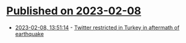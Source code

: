# [Published on 2023-02-08](index.md)

* [2023-02-08, 13:51:14](https://news.ycombinator.com/item?id=34707974) - [Twitter restricted in Turkey in aftermath of earthquake](https://netblocks.org/reports/twitter-restricted-in-turkey-in-aftermath-of-earthquake-oy9LJ9B3)
